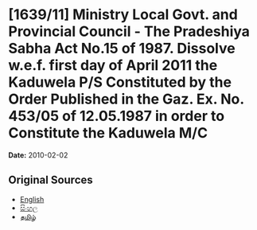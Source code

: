 # [1639/11] Ministry Local Govt. and Provincial Council - The Pradeshiya Sabha Act No.15 of 1987. Dissolve w.e.f. first day of April 2011 the Kaduwela P/S Constituted by the Order Published in the Gaz. Ex. No. 453/05 of 12.05.1987 in order to Constitute the Kaduwela M/C

**Date:** 2010-02-02

## Original Sources

- [English](https://documents.gov.lk/view/extra-gazettes/2010/2/1639-11_E.pdf)
- [සිංහල](https://documents.gov.lk/view/extra-gazettes/2010/2/1639-11_S.pdf)
- [தமிழ்](https://documents.gov.lk/view/extra-gazettes/2010/2/1639-11_T.pdf)
